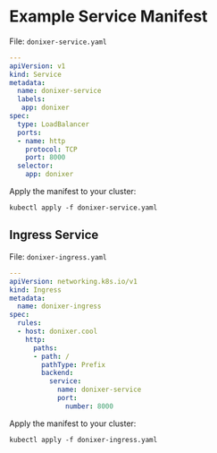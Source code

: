 # Example Service Manifest

File: `donixer-service.yaml`

```yaml
---
apiVersion: v1
kind: Service
metadata:
  name: donixer-service
  labels:
   app: donixer
spec:
  type: LoadBalancer
  ports:
  - name: http
    protocol: TCP
    port: 8000
  selector:
    app: donixer
```

Apply the manifest to your cluster: 

    kubectl apply -f donixer-service.yaml

## Ingress Service

File: `donixer-ingress.yaml`

```yml
---
apiVersion: networking.k8s.io/v1
kind: Ingress
metadata:
  name: donixer-ingress
spec:
  rules:
  - host: donixer.cool
    http:
      paths:
      - path: /
        pathType: Prefix
        backend:
          service:
            name: donixer-service
            port:
              number: 8000
```

Apply the manifest to your cluster: 

    kubectl apply -f donixer-ingress.yaml